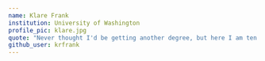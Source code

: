 ```yaml
---
name: Klare Frank
institution: University of Washington
profile_pic: klare.jpg
quote: "Never thought I'd be getting another degree, but here I am ten years later proving myself wrong!"
github_user: krfrank
---
```

